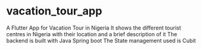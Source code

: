 # vacation_tour_app

A Flutter App for Vacation Tour in Nigeria
It shows the different tourist centres in Nigeria with their location and a brief description of it
The backend is built with Java Spring boot
The State management used is Cubit
